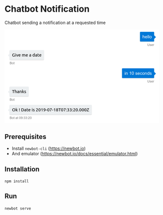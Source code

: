 # Chatbot Notification

Chatbot sending a notification at a requested time

![Conversation](./docs/img/example.png)

## Prerequisites

- Install `newbot-cli` (https://newbot.io)
- And emulator (https://newbot.io/docs/essential/emulator.html)

## Installation

`npm install`

## Run

`newbot serve`
